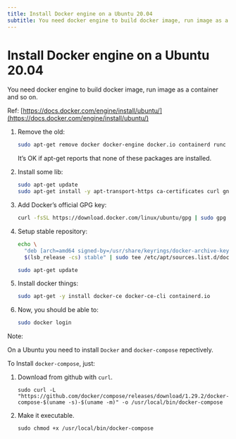 ```yaml
---
title: Install Docker engine on a Ubuntu 20.04
subtitle: You need docker engine to build docker image, run image as a container and so on.
---
```


# Install Docker engine on a Ubuntu 20.04

You need docker engine to build docker image, run image as a container and so on.

Ref: [https://docs.docker.com/engine/install/ubuntu/](https://docs.docker.com/engine/install/ubuntu/)

1. Remove the old:

    ```bash
    sudo apt-get remove docker docker-engine docker.io containerd runc
    ```

    It’s OK if apt-get reports that none of these packages are installed.

2. Install some lib:

    ```bash
    sudo apt-get update
    sudo apt-get install -y apt-transport-https ca-certificates curl gnupg lsb-release
    ```

3. Add Docker’s official GPG key:

    ```bash
    curl -fsSL https://download.docker.com/linux/ubuntu/gpg | sudo gpg --dearmor -o /usr/share/keyrings/docker-archive-keyring.gpg
    ```

4. Setup stable repository:

    ```bash
    echo \
      "deb [arch=amd64 signed-by=/usr/share/keyrings/docker-archive-keyring.gpg] https://download.docker.com/linux/ubuntu \
      $(lsb_release -cs) stable" | sudo tee /etc/apt/sources.list.d/docker.list > /dev/null

    sudo apt-get update
    ```

5. Install docker things:

    ```bash
    sudo apt-get -y install docker-ce docker-ce-cli containerd.io
    ```

6. Now, you should be able to:

    ```bash
    sudo docker login
    ```

Note:

On a Ubuntu you need to install `Docker` and `docker-compose` repectively.

To Install `docker-compose`, just:

1. Download from github with `curl`.

    ```docker
    sudo curl -L "https://github.com/docker/compose/releases/download/1.29.2/docker-compose-$(uname -s)-$(uname -m)" -o /usr/local/bin/docker-compose
    ```

2. Make it executable.

    ```docker
    sudo chmod +x /usr/local/bin/docker-compose
    ```
